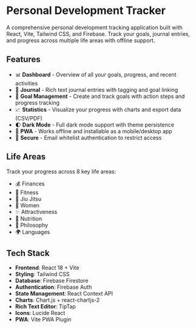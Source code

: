 # Personal Development Tracker

A comprehensive personal development tracking application built with React, Vite, Tailwind CSS, and Firebase. Track your goals, journal entries, and progress across multiple life areas with offline support.

## Features

- 📊 **Dashboard** - Overview of all your goals, progress, and recent activities
- 📝 **Journal** - Rich text journal entries with tagging and goal linking
- 🎯 **Goal Management** - Create and track goals with action steps and progress tracking
- 📈 **Statistics** - Visualize your progress with charts and export data (CSV/PDF)
- 🌓 **Dark Mode** - Full dark mode support with theme persistence
- 📱 **PWA** - Works offline and installable as a mobile/desktop app
- 🔐 **Secure** - Email whitelist authentication to restrict access

## Life Areas

Track your progress across 8 key life areas:

- 💰 Finances
- 💪 Fitness
- 🥋 Jiu Jitsu
- 💑 Women
- ✨ Attractiveness
- 🥗 Nutrition
- 🧠 Philosophy
- 🌍 Languages

## Tech Stack

- **Frontend**: React 18 + Vite
- **Styling**: Tailwind CSS
- **Database**: Firebase Firestore
- **Authentication**: Firebase Auth
- **State Management**: React Context API
- **Charts**: Chart.js + react-chartjs-2
- **Rich Text Editor**: TipTap
- **Icons**: Lucide React
- **PWA**: Vite PWA Plugin

